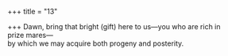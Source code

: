 +++
title = "13"

+++
Dawn, bring that bright (gift) here to us—you who are rich in  
prize mares—  
by which we may acquire both progeny and posterity.  